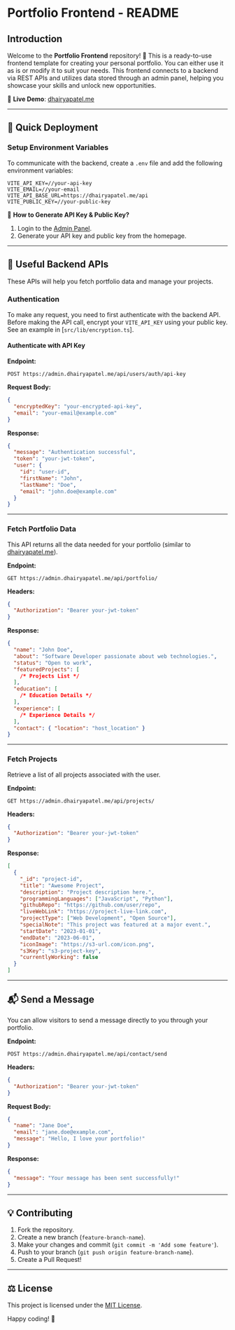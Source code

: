 # Portfolio Frontend - README

## Introduction

Welcome to the **Portfolio Frontend** repository! 🎉 This is a ready-to-use frontend template for creating your personal portfolio. You can either use it as is or modify it to suit your needs. This frontend connects to a backend via REST APIs and utilizes data stored through an admin panel, helping you showcase your skills and unlock new opportunities.

🚀 **Live Demo**: [dhairyapatel.me](https://dhairyapatel.me/)

---

## 🌟 Quick Deployment

### **Setup Environment Variables**

To communicate with the backend, create a `.env` file and add the following environment variables:

```env
VITE_API_KEY=//your-api-key
VITE_EMAIL=//your-email
VITE_API_BASE_URL=https://dhairyapatel.me/api
VITE_PUBLIC_KEY=//your-public-key
```

🔑 **How to Generate API Key & Public Key?**

1. Login to the [Admin Panel](https://admin.dhairyapatel.me).
2. Generate your API key and public key from the homepage.

---

## 🔌 Useful Backend APIs

These APIs will help you fetch portfolio data and manage your projects.

### **Authentication**

To make any request, you need to first authenticate with the backend API. Before making the API call, encrypt your `VITE_API_KEY` using your public key. See an example in [`src/lib/encryption.ts`].

#### **Authenticate with API Key**

**Endpoint:**

```http
POST https://admin.dhairyapatel.me/api/users/auth/api-key
```

**Request Body:**

```json
{
  "encryptedKey": "your-encrypted-api-key",
  "email": "your-email@example.com"
}
```

**Response:**

```json
{
  "message": "Authentication successful",
  "token": "your-jwt-token",
  "user": {
    "id": "user-id",
    "firstName": "John",
    "lastName": "Doe",
    "email": "john.doe@example.com"
  }
}
```

---

### **Fetch Portfolio Data**

This API returns all the data needed for your portfolio (similar to [dhairyapatel.me](https://dhairyapatel.me/)).

**Endpoint:**

```http
GET https://admin.dhairyapatel.me/api/portfolio/
```

**Headers:**

```json
{
  "Authorization": "Bearer your-jwt-token"
}
```

**Response:**

```json
{
  "name": "John Doe",
  "about": "Software Developer passionate about web technologies.",
  "status": "Open to work",
  "featuredProjects": [
    /* Projects List */
  ],
  "education": [
    /* Education Details */
  ],
  "experience": [
    /* Experience Details */
  ],
  "contact": { "location": "host_location" }
}
```

---

### **Fetch Projects**

Retrieve a list of all projects associated with the user.

**Endpoint:**

```http
GET https://admin.dhairyapatel.me/api/projects/
```

**Headers:**

```json
{
  "Authorization": "Bearer your-jwt-token"
}
```

**Response:**

```json
[
  {
    "_id": "project-id",
    "title": "Awesome Project",
    "description": "Project description here.",
    "programmingLanguages": ["JavaScript", "Python"],
    "githubRepo": "https://github.com/user/repo",
    "liveWebLink": "https://project-live-link.com",
    "projectType": ["Web Development", "Open Source"],
    "specialNote": "This project was featured at a major event.",
    "startDate": "2023-01-01",
    "endDate": "2023-06-01",
    "iconImage": "https://s3-url.com/icon.png",
    "s3Key": "s3-project-key",
    "currentlyWorking": false
  }
]
```

---

## 📬 Send a Message

You can allow visitors to send a message directly to you through your portfolio.

**Endpoint:**

```http
POST https://admin.dhairyapatel.me/api/contact/send
```

**Headers:**

```json
{
  "Authorization": "Bearer your-jwt-token"
}
```

**Request Body:**

```json
{
  "name": "Jane Doe",
  "email": "jane.doe@example.com",
  "message": "Hello, I love your portfolio!"
}
```

**Response:**

```json
{
  "message": "Your message has been sent successfully!"
}
```

---

## 💡 Contributing

1. Fork the repository.
2. Create a new branch (`feature-branch-name`).
3. Make your changes and commit (`git commit -m 'Add some feature'`).
4. Push to your branch (`git push origin feature-branch-name`).
5. Create a Pull Request!

---

## ⚖️ License

This project is licensed under the [MIT License](LICENSE).

Happy coding! 🚀
